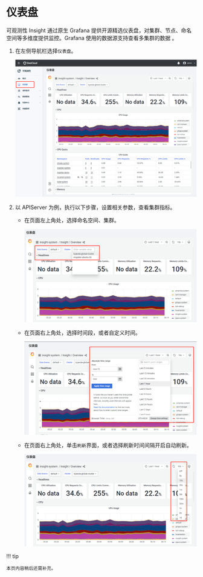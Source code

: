 # 仪表盘

可观测性 Insight 通过原生 Grafana 提供开源精选仪表盘，对集群、节点、命名空间等多维度提供监控。Grafana 使用的数据源支持查看多集群的数据 。

1. 在左侧导航栏选择`仪表盘`。

    ![dashboard](../images/dashboard01.png)

2. 以 APIServer 为例，执行以下步骤，设置相关参数，查看集群指标。

    - 在页面左上角处，选择命名空间、集群。

        ![dashboard](../images/dashboard02.png)

    - 在页面右上角处，选择时间段，或者自定义时间。

        ![dashboard](../images/dashboard03.png)

    - 在页面右上角处，单击`刷新`界面，或者选择刷新时间间隔开启自动刷新。

        ![dashboard](../images/dashboard04.png)

!!! tip

    本页内容稍后还需补充。

